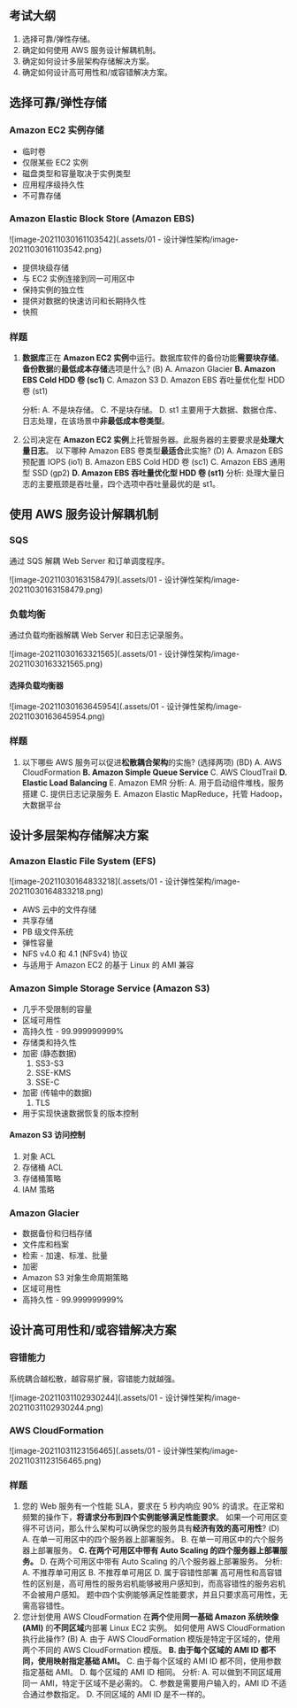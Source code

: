 ## 考试大纲

1. 选择可靠/弹性存储。
2. 确定如何使用 AWS 服务设计解耦机制。
3. 确定如何设计多层架构存储解决方案。
4. 确定如何设计高可用性和/或容错解决方案。

## 选择可靠/弹性存储

### Amazon EC2 实例存储

- 临时卷
- 仅限某些 EC2 实例
- 磁盘类型和容量取决于实例类型
- 应用程序级持久性
- 不可靠存储

### Amazon Elastic Block Store (Amazon EBS)

![image-20211030161103542](.assets/01 - 设计弹性架构/image-20211030161103542.png)

- 提供块级存储
- 与 EC2 实例连接到同一可用区中
- 保持实例的独立性
- 提供对数据的快速访问和长期持久性
- 快照

### 样题

1. **数据库**正在 **Amazon EC2 实例**中运行。数据库软件的备份功能**需要块存储**。
    **备份数据**的**最低成本存储**选项是什么? (B)
    A. Amazon Glacier
    **B. Amazon EBS Cold HDD 卷 (sc1)**
    C. Amazon S3
    D. Amazon EBS 吞吐量优化型 HDD 卷 (st1)

    分析:
    A. 不是块存储。
    C. 不是块存储。
    D. st1 主要用于大数据、数据仓库、日志处理，在该场景中**非最低成本卷类型**。

2. 公司决定在 **Amazon EC2 实例**上托管服务器。此服务器的主要要求是**处理大量日志**。
    以下哪种 Amazon EBS 卷类型**最适合**此实施? (D)
    A. Amazon EBS 预配置 IOPS (io1)
    B. Amazon EBS Cold HDD 卷 (sc1)
    C. Amazon EBS 通用型 SSD (gp2)
    **D. Amazon EBS 吞吐量优化型 HDD 卷 (st1)**
    分析:
    处理大量日志的主要瓶颈是吞吐量，四个选项中吞吐量最优的是 st1。

## 使用 AWS 服务设计解耦机制

### SQS

通过 SQS 解耦 Web Server 和订单调度程序。

![image-20211030163158479](.assets/01 - 设计弹性架构/image-20211030163158479.png)

### 负载均衡

通过负载均衡器解耦 Web Server 和日志记录服务。

![image-20211030163321565](.assets/01 - 设计弹性架构/image-20211030163321565.png)

#### 选择负载均衡器

![image-20211030163645954](.assets/01 - 设计弹性架构/image-20211030163645954.png)

### 样题

1. 以下哪些 AWS 服务可以促进**松散耦合架构**的实施? (选择两项) (BD)
    A. AWS CloudFormation
    **B. Amazon Simple Queue Service**
    C. AWS CloudTrail
    **D. Elastic Load Balancing**
    E. Amazon EMR
    分析:
    A. 用于启动组件堆栈，服务搭建
    C. 提供日志记录服务
    E. Amazon Elastic MapReduce，托管 Hadoop，大数据平台

## 设计多层架构存储解决方案

### Amazon Elastic File System (EFS)

![image-20211030164833218](.assets/01 - 设计弹性架构/image-20211030164833218.png)

- AWS 云中的文件存储
- 共享存储
- PB 级文件系统
- 弹性容量
- NFS v4.0 和 4.1 (NFSv4) 协议
- 与适用于 Amazon EC2 的基于 Linux 的 AMI 兼容

### Amazon Simple Storage Service (Amazon S3)

- 几乎不受限制的容量
- 区域可用性
- 高持久性 - 99.999999999%
- 存储类和持久性
- 加密 (静态数据)
    1. SS3-S3
    2. SSE-KMS
    3. SSE-C
- 加密 (传输中的数据)
    1. TLS
- 用于实现快速数据恢复的版本控制

#### Amazon S3 访问控制

1. 对象 ACL
2. 存储桶 ACL
3. 存储桶策略
4. IAM 策略

### Amazon Glacier

- 数据备份和归档存储
- 文件库和档案
- 检索 - 加速、标准、批量
- 加密
- Amazon S3 对象生命周期策略
- 区域可用性
- 高持久性 - 99.999999999%

## 设计高可用性和/或容错解决方案

### 容错能力

系统耦合越松散，越容易扩展，容错能力就越强。

![image-20211031102930244](.assets/01 - 设计弹性架构/image-20211031102930244.png)

### AWS CloudFormation

![image-20211031123156465](.assets/01 - 设计弹性架构/image-20211031123156465.png)

### 样题

1. 您的 Web 服务有一个性能 SLA，要求在 5 秒内响应 90% 的请求。在正常和频繁的操作下，**将请求分布到四个实例能够满足性能要求**。
    如果一个可用区变得不可访问，那么什么架构可以确保您的服务具有**经济有效的高可用性**? (D)
    A. 在单一可用区中的四个服务器上部署服务。
    B. 在单一可用区中的六个服务器上部署服务。
    **C. 在两个可用区中带有 Auto Scaling 的四个服务器上部署服务。**
    D. 在两个可用区中带有 Auto Scaling 的八个服务器上部署服务。
    分析:
    A. 不推荐单可用区
    B. 不推荐单可用区
    D. 属于容错性部署
    高可用性和高容错性的区别是，高可用性的服务宕机能够被用户感知到，而高容错性的服务宕机不会被用户感知。
    题中四个实例能够满足性能要求，并且只要求高可用性，无需高容错性。
2. 您计划使用 AWS CloudFormation 在**两个**使用**同一基础 Amazon 系统映像 (AMI)** 的**不同区域**内部署 Linux EC2 实例。
    如何使用 AWS CloudFormation 执行此操作? (B)
    A. 由于 AWS CloudFormation 模版是特定于区域的，使用两个不同的 AWS CloudFormation 模版。
    **B. 由于每个区域的 AMI ID 都不同，使用映射指定基础 AMI。**
    C. 由于每个区域的 AMI ID 都不同，使用参数指定基础 AMI。
    D. 每个区域的 AMI ID 相同。
    分析:
    A. 可以做到不同区域用同一 AMI，特定于区域不是必需的。
    C. 参数是需要用户输入的，AMI ID 不适合通过参数指定。
    D. 不同区域的 AMI ID 是不一样的。
